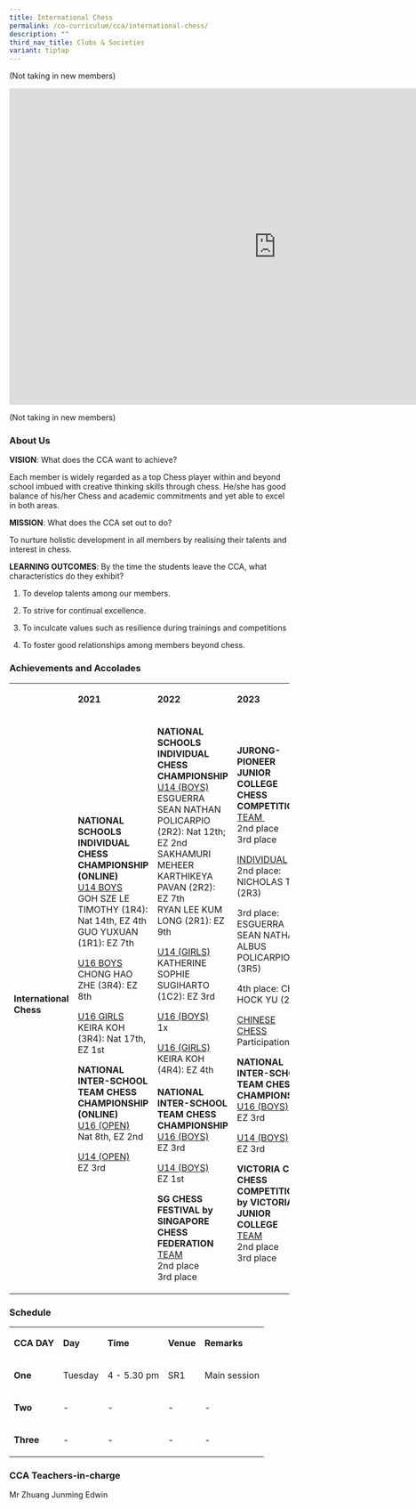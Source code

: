 ```yaml
---
title: International Chess
permalink: /co-curriculum/cca/international-chess/
description: ""
third_nav_title: Clubs & Societies
variant: tiptap
---
```

<p>(Not taking in new members)</p>
<div class="iframe-wrapper">
<iframe height="569" width="960" allowfullscreen="true" frameborder="0" src="https://docs.google.com/presentation/d/1OG45zDy_h1XZgxzToAXuKrM7zQEUQFZqEfhTwdvxH4Y/embed?start=true&amp;loop=true&amp;delayms=3000"></iframe>
</div>
<p>(Not taking in new members)</p>
<h3>About Us</h3>
<p><strong>VISION</strong>: What does the CCA want to achieve?&nbsp;</p>
<p>Each member is widely regarded as a top Chess player within and beyond
school imbued with creative thinking skills through chess. He/she has good
balance of his/her Chess and academic commitments and yet able to excel
in both areas.</p>
<p><strong>MISSION</strong>: What does the CCA set out to do?</p>
<p>To nurture holistic development in all members by realising their talents
and interest in chess.</p>
<p><strong>LEARNING OUTCOMES</strong>: By the time the students leave the
CCA, what characteristics do they exhibit?</p>
<ol data-tight="true" class="tight">
<li>
<p>To develop talents among our members.&nbsp;</p>
</li>
<li>
<p>To strive for continual excellence.&nbsp;</p>
</li>
<li>
<p>To inculcate values such as resilience during trainings and competitions&nbsp;</p>
</li>
<li>
<p>To foster good relationships among members beyond chess.</p>
</li>
</ol>
<h3>Achievements and Accolades</h3>
<table style="minWidth: 100px">
<colgroup>
<col>
<col>
<col>
<col>
</colgroup>
<tbody>
<tr>
<td rowspan="1" colspan="1">
<p><strong>&nbsp;</strong>
</p>
</td>
<td rowspan="1" colspan="1">
<p><strong>2021</strong>
</p>
</td>
<td rowspan="1" colspan="1">
<p><strong>2022</strong>
</p>
</td>
<td rowspan="1" colspan="1">
<p><strong>2023</strong>
</p>
</td>
</tr>
<tr>
<td rowspan="1" colspan="1">
<p><strong>International Chess</strong>
</p>
</td>
<td rowspan="1" colspan="1">
<p><strong>NATIONAL SCHOOLS INDIVIDUAL CHESS CHAMPIONSHIP (ONLINE)</strong>
<br><u>U14 BOYS</u><strong><br></strong>GOH SZE LE TIMOTHY (1R4): Nat 14th,
EZ 4th
<br>GUO YUXUAN (1R1): EZ 7th</p>
<p><u>U16 BOYS</u><strong><br></strong>CHONG HAO ZHE (3R4): EZ 8th</p>
<p><u>U16 GIRLS</u><strong><br></strong>KEIRA KOH (3R4): Nat 17th, EZ 1st</p>
<p></p>
<p><strong>NATIONAL INTER-SCHOOL TEAM CHESS CHAMPIONSHIP (ONLINE)<br></strong><u>U16 (OPEN)</u>
<br>Nat 8th, EZ 2nd</p>
<p><u>U14 (OPEN)</u>
<br>EZ 3rd</p>
<p><strong>&nbsp;</strong>
</p>
</td>
<td rowspan="1" colspan="1">
<p><strong>NATIONAL SCHOOLS INDIVIDUAL CHESS CHAMPIONSHIP</strong>
<br><u>U14 (BOYS)</u><strong><br></strong>ESGUERRA SEAN NATHAN POLICARPIO
(2R2): Nat 12th; EZ 2nd<strong> <br></strong>SAKHAMURI MEHEER KARTHIKEYA
PAVAN (2R2): EZ 7th
<br>RYAN LEE KUM LONG (2R1): EZ 9th</p>
<p><u>U14 (GIRLS)</u><strong><br></strong>KATHERINE SOPHIE SUGIHARTO (1C2):
EZ 3rd</p>
<p><u>U16 (BOYS)</u>
<br>1x</p>
<p><u>U16 (GIRLS)</u><strong><br></strong>KEIRA KOH (4R4): EZ 4th
<br>
<br><strong>NATIONAL INTER-SCHOOL TEAM CHESS CHAMPIONSHIP</strong>
<br><u>U16 (BOYS)</u>
<br>EZ 3rd</p>
<p><u>U14 (BOYS)</u>
<br>EZ 1st</p>
<p></p>
<p><strong>SG CHESS FESTIVAL by SINGAPORE CHESS FEDERATION</strong>
<br><u>TEAM</u>
<br>2nd place
<br>3rd place</p>
</td>
<td rowspan="1" colspan="1">
<p><strong>JURONG-PIONEER JUNIOR COLLEGE CHESS COMPETITION</strong>
<br><u>TEAM&nbsp;</u>
<br>2nd place
<br>3rd place</p>
<p><u>INDIVIDUAL</u>
<br>2nd place: NICHOLAS TAN (2R3)</p>
<p>3rd place: ESGUERRA SEAN NATHAN ALBUS POLICARPIO (3R5)</p>
<p>4th place: CHEN HOCK YU (2R1)</p>
<p><u>CHINESE CHESS</u>
<br>Participation: 4x</p>
<p></p>
<p><strong>NATIONAL INTER-SCHOOL TEAM CHESS CHAMPIONSHIP</strong>
<br><u>U16 (BOYS)</u>
<br>EZ 3rd</p>
<p><u>U14 (BOYS)</u>
<br>EZ 3rd</p>
<p></p>
<p><strong>VICTORIA CUP CHESS COMPETITION by VICTORIA JUNIOR COLLEGE</strong>
<br><u>TEAM</u>
<br>2nd place
<br>3rd place</p>
</td>
</tr>
</tbody>
</table>
<h3>Schedule</h3>
<table style="minWidth: 125px">
<colgroup>
<col>
<col>
<col>
<col>
<col>
</colgroup>
<tbody>
<tr>
<td rowspan="1" colspan="1">
<p><strong>CCA DAY</strong>
</p>
</td>
<td rowspan="1" colspan="1">
<p><strong>Day</strong>
</p>
</td>
<td rowspan="1" colspan="1">
<p><strong>Time</strong>
</p>
</td>
<td rowspan="1" colspan="1">
<p><strong>Venue</strong>
</p>
</td>
<td rowspan="1" colspan="1">
<p><strong>Remarks</strong>
</p>
</td>
</tr>
<tr>
<td rowspan="1" colspan="1">
<p><strong>One</strong>
</p>
</td>
<td rowspan="1" colspan="1">
<p>Tuesday</p>
</td>
<td rowspan="1" colspan="1">
<p>4 - 5.30 pm</p>
</td>
<td rowspan="1" colspan="1">
<p>SR1</p>
</td>
<td rowspan="1" colspan="1">
<p>Main session</p>
</td>
</tr>
<tr>
<td rowspan="1" colspan="1">
<p><strong>Two</strong>
</p>
</td>
<td rowspan="1" colspan="1">
<p>-</p>
</td>
<td rowspan="1" colspan="1">
<p>-</p>
</td>
<td rowspan="1" colspan="1">
<p>-</p>
</td>
<td rowspan="1" colspan="1">
<p>-</p>
</td>
</tr>
<tr>
<td rowspan="1" colspan="1">
<p><strong>Three</strong>
</p>
</td>
<td rowspan="1" colspan="1">
<p>-</p>
</td>
<td rowspan="1" colspan="1">
<p>-</p>
</td>
<td rowspan="1" colspan="1">
<p>-</p>
</td>
<td rowspan="1" colspan="1">
<p>-</p>
</td>
</tr>
</tbody>
</table>
<h3>CCA Teachers-in-charge</h3>
<p>Mr Zhuang Junming Edwin</p>